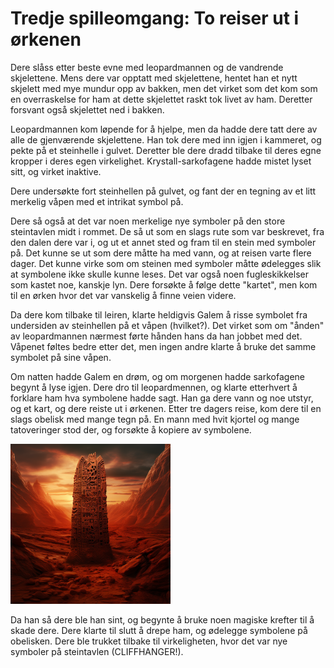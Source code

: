 # Tredje spilleomgang: To reiser ut i ørkenen

Dere slåss etter beste evne med leopardmannen og de vandrende skjelettene. Mens dere var opptatt med skjelettene, hentet han et nytt 
skjelett med mye mundur opp av bakken, men det virket 
som det kom som en overraskelse for ham at dette skjelettet raskt tok livet av ham. Deretter forsvant også skjelettet ned i bakken. 

Leopardmannen kom løpende for å hjelpe, men da hadde dere tatt dere av alle de gjenværende skjelettene. Han tok dere med inn igjen i 
kammeret, og pekte på et steinhelle i gulvet. Deretter
ble dere dradd tilbake til deres egne kropper i deres egen virkelighet. Krystall-sarkofagene hadde mistet lyset sitt, og virket inaktive.

Dere undersøkte fort steinhellen på gulvet, og fant der en tegning av et litt merkelig våpen med et intrikat symbol på. 

Dere så også at det var noen merkelige nye symboler på den store steintavlen midt i rommet. De så ut som en slags rute som var beskrevet, 
fra den dalen dere var i, og ut
et annet sted og fram til en stein med symboler på. Det kunne se ut som dere måtte ha med vann, og at reisen varte flere dager. 
Det kunne virke som om steinen med
symboler måtte ødelegges slik at symbolene ikke skulle kunne leses. Det var også noen fugleskikkelser som kastet
noe, kanskje lyn. Dere forsøkte å følge dette "kartet", men kom til en ørken hvor det var vanskelig å finne veien videre.

Da dere kom tilbake til leiren, klarte heldigvis Galem å risse symbolet fra undersiden av steinhellen på et våpen (hvilket?). 
Det virket som om "ånden" av leopardmannen nærmest førte
hånden hans da han jobbet med det. Våpenet føltes bedre etter det, men ingen andre klarte å bruke det samme symbolet på sine våpen. 

Om natten hadde Galem en drøm, og om morgenen hadde sarkofagene begynt å lyse igjen. Dere dro til leopardmennen, og klarte 
etterhvert å forklare ham hva symbolene hadde sagt. Han ga
dere vann og noe utstyr, og et kart, og dere reiste ut i ørkenen. Etter tre dagers reise, kom dere til en slags obelisk med mange
tegn på. En mann med hvit kjortel og mange tatoveringer stod der, og forsøkte å kopiere av symbolene. 

<img src="images/pillar_mini.png" alt="The Pillar"/>

Da han så dere ble han sint, og begynte å bruke
noen magiske krefter til å skade dere. Dere klarte til slutt å drepe ham, og ødelegge symbolene på obelisken. Dere ble trukket tilbake
til virkeligheten, hvor det var nye symboler på steintavlen (CLIFFHANGER!).
